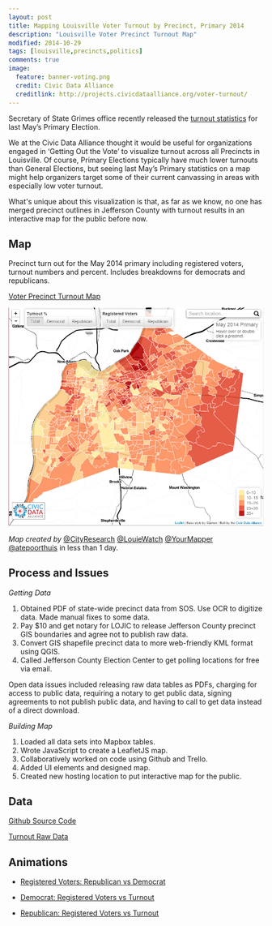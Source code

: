 ```yaml
---
layout: post
title: Mapping Louisville Voter Turnout by Precinct, Primary 2014
description: "Louisville Voter Precinct Turnout Map"
modified: 2014-10-29
tags: [louisville,precincts,politics]
comments: true
image:
  feature: banner-voting.png
  credit: Civic Data Alliance
  creditlink: http://projects.civicdataalliance.org/voter-turnout/
---
```


Secretary of State Grimes office recently released the [turnout statistics](http://elect.ky.gov/statistics/Pages/turnoutstatistics.aspx) for last May’s Primary Election.

We at the Civic Data Alliance thought it would be useful for organizations engaged in ‘Getting Out the Vote’ to visualize turnout across all Precincts in Louisville. Of course, Primary Elections typically have much lower turnouts than General Elections, but seeing last May’s Primary statistics on a map might help organizers target some of their current canvassing in areas with especially low voter turnout.

What's unique about this visualization is that, as far as we know, no one has merged precinct outlines in Jefferson County with turnout results in an interactive map for the public before now.

## Map

Precinct turn out for the May 2014 primary including registered voters, turnout numbers and percent. Includes breakdowns for democrats and republicans.

[Voter Precinct Turnout Map](http://projects.civicdataalliance.org/voter-turnout/)

[![Voter Turnout Map](/images/screenshot-voter-turnout.png)](http://projects.civicdataalliance.org/voter-turnout/)

*Map created by* [@CityResearch](http://www.twitter.com/CityResearch) [@LouieWatch](http://www.twitter.com/LouieWatch)  [@YourMapper](http://www.twitter.com/YourMapper)  [@atepoorthuis](http://www.twitter.com/atepoorthuis) in less than 1 day.

## Process and Issues ##

*Getting Data*

1. Obtained PDF of state-wide precinct data from SOS. Use OCR to digitize data.  Made manual fixes to some data.
2. Pay $10 and get notary for LOJIC to release Jefferson County precinct GIS boundaries and agree not to publish raw data.
3. Convert GIS shapefile precinct data to more web-friendly KML format using QGIS.
4. Called Jefferson County Election Center to get polling locations for free via email.

Open data issues included releasing raw data tables as PDFs, charging for access to public data, requiring a notary to get public data, signing agreements to not publish public data, and having to call to get data instead of a direct download.

*Building Map*

1. Loaded all data sets into Mapbox tables.
2. Wrote JavaScript to create a LeafletJS map.
3. Collaboratively worked on code using Github and Trello.
4. Added UI elements and designed map.
5. Created new hosting location to put interactive map for the public.

## Data

[Github Source Code](https://github.com/civicdata/LouisvilleVoterTurnoutMap)

[Turnout Raw Data](http://data.civicdataalliance.org/dataset/ky-voting-precinct-results)

## Animations ##

- [Registered Voters: Republican vs Democrat](/images/animation-PrecinctRegisteredVoters.gif)

- [Democrat: Registered Voters vs Turnout](/images/animation-DemRegisteredTurnout.gif)

- [Republican: Registered Voters vs Turnout](/images/animation-RepRegisteredTurnout.gif)

